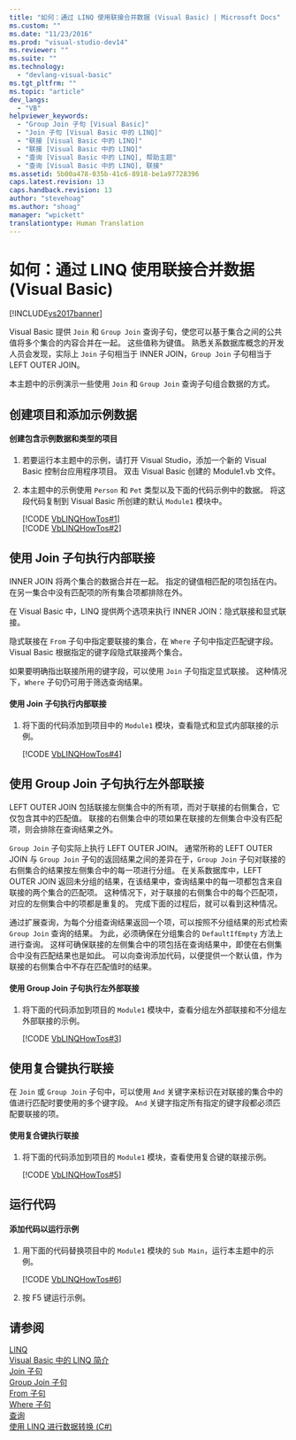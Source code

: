 ```yaml
---
title: "如何：通过 LINQ 使用联接合并数据 (Visual Basic) | Microsoft Docs"
ms.custom: ""
ms.date: "11/23/2016"
ms.prod: "visual-studio-dev14"
ms.reviewer: ""
ms.suite: ""
ms.technology: 
  - "devlang-visual-basic"
ms.tgt_pltfrm: ""
ms.topic: "article"
dev_langs: 
  - "VB"
helpviewer_keywords: 
  - "Group Join 子句 [Visual Basic]"
  - "Join 子句 [Visual Basic 中的 LINQ]"
  - "联接 [Visual Basic 中的 LINQ]"
  - "联接 [Visual Basic 中的 LINQ]"
  - "查询 [Visual Basic 中的 LINQ], 帮助主题"
  - "查询 [Visual Basic 中的 LINQ], 联接"
ms.assetid: 5b00a478-035b-41c6-8918-be1a97728396
caps.latest.revision: 13
caps.handback.revision: 13
author: "stevehoag"
ms.author: "shoag"
manager: "wpickett"
translationtype: Human Translation
---
```

# 如何：通过 LINQ 使用联接合并数据 (Visual Basic)
[!INCLUDE[vs2017banner](../../../../csharp/includes/vs2017banner.md)]

Visual Basic 提供 `Join` 和 `Group Join` 查询子句，使您可以基于集合之间的公共值将多个集合的内容合并在一起。  这些值称为键值。  熟悉关系数据库概念的开发人员会发现，实际上 `Join` 子句相当于 INNER JOIN，`Group Join` 子句相当于 LEFT OUTER JOIN。  
  
 本主题中的示例演示一些使用 `Join` 和 `Group Join` 查询子句组合数据的方式。  
  
## 创建项目和添加示例数据  
  
#### 创建包含示例数据和类型的项目  
  
1.  若要运行本主题中的示例，请打开 Visual Studio，添加一个新的 Visual Basic 控制台应用程序项目。  双击 Visual Basic 创建的 Module1.vb 文件。  
  
2.  本主题中的示例使用 `Person` 和 `Pet` 类型以及下面的代码示例中的数据。  将这段代码复制到 Visual Basic 所创建的默认 `Module1` 模块中。  
  
     [!CODE [VbLINQHowTos#1](../CodeSnippet/VS_Snippets_VBCSharp/VbLINQHowTos#1)]  
    [!CODE [VbLINQHowTos#2](../CodeSnippet/VS_Snippets_VBCSharp/VbLINQHowTos#2)]  
  
## 使用 Join 子句执行内部联接  
 INNER JOIN 将两个集合的数据合并在一起。  指定的键值相匹配的项包括在内。  在另一集合中没有匹配项的所有集合项都排除在外。  
  
 在 Visual Basic 中，LINQ 提供两个选项来执行 INNER JOIN：隐式联接和显式联接。  
  
 隐式联接在 `From` 子句中指定要联接的集合，在 `Where` 子句中指定匹配键字段。  Visual Basic 根据指定的键字段隐式联接两个集合。  
  
 如果要明确指出联接所用的键字段，可以使用 `Join` 子句指定显式联接。  这种情况下，`Where` 子句仍可用于筛选查询结果。  
  
#### 使用 Join 子句执行内部联接  
  
1.  将下面的代码添加到项目中的 `Module1` 模块，查看隐式和显式内部联接的示例。  
  
     [!CODE [VbLINQHowTos#4](../CodeSnippet/VS_Snippets_VBCSharp/VbLINQHowTos#4)]  
  
## 使用 Group Join 子句执行左外部联接  
 LEFT OUTER JOIN 包括联接左侧集合中的所有项，而对于联接的右侧集合，它仅包含其中的匹配值。  联接的右侧集合中的项如果在联接的左侧集合中没有匹配项，则会排除在查询结果之外。  
  
 `Group Join` 子句实际上执行 LEFT OUTER JOIN。  通常所称的 LEFT OUTER JOIN 与 `Group Join` 子句的返回结果之间的差异在于，`Group Join` 子句对联接的右侧集合的结果按左侧集合中的每一项进行分组。  在关系数据库中，LEFT OUTER JOIN 返回未分组的结果，在该结果中，查询结果中的每一项都包含来自联接的两个集合的匹配项。  这种情况下，对于联接的右侧集合中的每个匹配项，对应的左侧集合中的项都是重复的。  完成下面的过程后，就可以看到这种情况。  
  
 通过扩展查询，为每个分组查询结果返回一个项，可以按照不分组结果的形式检索 `Group Join` 查询的结果。  为此，必须确保在分组集合的 `DefaultIfEmpty` 方法上进行查询。  这样可确保联接的左侧集合中的项包括在查询结果中，即使在右侧集合中没有匹配结果也是如此。  可以向查询添加代码，以便提供一个默认值，作为联接的右侧集合中不存在匹配值时的结果。  
  
#### 使用 Group Join 子句执行左外部联接  
  
1.  将下面的代码添加到项目的 `Module1` 模块中，查看分组左外部联接和不分组左外部联接的示例。  
  
     [!CODE [VbLINQHowTos#3](../CodeSnippet/VS_Snippets_VBCSharp/VbLINQHowTos#3)]  
  
## 使用复合键执行联接  
 在 `Join` 或 `Group Join` 子句中，可以使用 `And` 关键字来标识在对联接的集合中的值进行匹配时要使用的多个键字段。  `And` 关键字指定所有指定的键字段都必须匹配要联接的项。  
  
#### 使用复合键执行联接  
  
1.  将下面的代码添加到项目的 `Module1` 模块，查看使用复合键的联接示例。  
  
     [!CODE [VbLINQHowTos#5](../CodeSnippet/VS_Snippets_VBCSharp/VbLINQHowTos#5)]  
  
## 运行代码  
  
#### 添加代码以运行示例  
  
1.  用下面的代码替换项目中的 `Module1` 模块的 `Sub Main`，运行本主题中的示例。  
  
     [!CODE [VbLINQHowTos#6](../CodeSnippet/VS_Snippets_VBCSharp/VbLINQHowTos#6)]  
  
2.  按 F5 键运行示例。  
  
## 请参阅  
 [LINQ](../../../../visual-basic/programming-guide/language-features/linq/index.md)   
 [Visual Basic 中的 LINQ 简介](../../../../visual-basic/programming-guide/language-features/linq/introduction-to-linq.md)   
 [Join 子句](../../../../visual-basic/language-reference/queries/join-clause.md)   
 [Group Join 子句](../../../../visual-basic/language-reference/queries/group-join-clause.md)   
 [From 子句](../../../../visual-basic/language-reference/queries/from-clause.md)   
 [Where 子句](../../../../visual-basic/language-reference/queries/where-clause.md)   
 [查询](../../../../visual-basic/language-reference/queries/queries.md)   
 [使用 LINQ 进行数据转换 \(C\#\)](../../../../csharp/programming-guide/concepts/linq/data-transformations-with-linq.md)